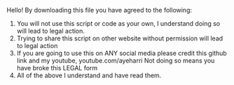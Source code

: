 Hello!
By downloading this file you have agreed to the following:

1. You will not use this script or code as your own, I understand doing so will lead to legal action.
2. Trying to share this script on other website without permission will lead to legal action
3. If you are going to use this on ANY social media please credit this github link and my youtube, youtube.com/ayeharri Not doing so means you have broke this LEGAL form
4. All of the above I understand and have read them.
